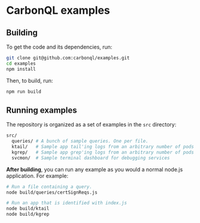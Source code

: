 # CarbonQL examples

## Building

To get the code and its dependencies, run:

```sh
git clone git@github.com:carbonql/examples.git
cd examples
npm install
```

Then, to build, run:

```sh
npm run build
```

## Running examples

The repository is organized as a set of examples in the `src` directory:

```sh
src/
  queries/ # A bunch of sample queries. One per file.
  ktail/   # Sample app tail'ing logs from an arbitrary number of pods
  kgrep/   # Sample app grep'ing logs from an arbitrary number of pods
  svcmon/  # Sample terminal dashboard for debugging services
```

**After building**, you can run any example as you would a normal node.js
application. For example:

```sh
# Run a file containing a query.
node build/queries/certSignReqs.js

# Run an app that is identified with index.js
node build/ktail
node build/kgrep
```
